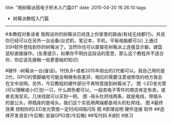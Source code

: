 title: "用树莓派搭电子积木入门篇01"
date: 2015-04-20 16:26:10
tags:
- 树莓派教程入门篇
---
#本教程对象读者
我假设你的树莓派已经连上你家里的路由(有线无线都行)。并且你已经可以在另外一台设备(台式机，笔记本，手机，平板电脑都可以) 
上通过SSH软件登陆到你的树莓派了。当然你也可以直接在树莓派上连接显示器，键盘鼠标直接操作。(友善提示，如果你不明白这段话的意思，那么这个教程并不适合你，你应该先接触一些更基础的知识)
<!-- more -->
#硬件
-树莓派一台(废话)。1代B,B+或者2015年刚出的2代都可以。我自己用的是2代，GPIO的管脚编号可能会稍微有些差异，相应的需要注意或修改的地方我会在文中说明。另外，今后教程的硬件部分不再特意提到树莓派了。 
图 
-LED发光管(可以理解成小灯泡)一只，什么颜色都可以，一般卖电子零件的商店肯定有卖。或者去淘宝买。几块钱就可以买到一把。 
图 
-母头杜邦线两条，就是电线，带插头的是公头，带插座的是母头。我们这个实验用两端都是母头的杜邦线。 
图
#最终效果
控制你的LED发光管按一定时间间隔闪烁 图
#原理说明 硬件连接 软件
##选择开发语言(今后略) 安装GPIO库(今后略) 
##写代码
#进阶
#练习
